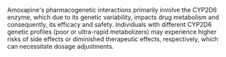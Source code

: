 Amoxapine's pharmacogenetic interactions primarily involve the CYP2D6 enzyme, which due to its genetic variability, impacts drug metabolism and consequently, its efficacy and safety. Individuals with different CYP2D6 genetic profiles (poor or ultra-rapid metabolizers) may experience higher risks of side effects or diminished therapeutic effects, respectively, which can necessitate dosage adjustments.